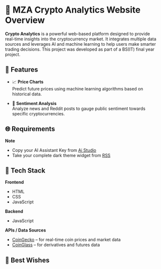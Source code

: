 # 🚀 MZA Crypto Analytics Website Overview

**Crypto Analytics** is a powerful web-based platform designed to provide real-time insights into the cryptocurrency market. It integrates multiple data sources and leverages AI and machine learning to help users make smarter trading decisions. This project was developed as part of a BS(IT) final year project.


## 📌 Features

- 📈 **Price Charts**  
  Predict future prices using machine learning algorithms based on historical data.


- 💬 **Sentiment Analysis**  
  Analyze news and Reddit posts to gauge public sentiment towards specific cryptocurrencies.


## 🌐 Requirements

**Note** 
-  Copy your AI Assistant Key from [Ai Studio](https://aistudio.google.com/apikey/)
-  Take your complete dark theme widget from [RSS](https://rss.app/feed/tp5hjuNPwq8sSPKz/embed?tab=wall/)

## 🧰 Tech Stack

**Frontend**  
- HTML  
- CSS  
- JavaScript  

**Backend**  
- JavaScript   

**APIs / Data Sources**  
- [CoinGecko](https://www.coingecko.com/) – for real-time coin prices and market data  
- [CoinGlass](https://www.coinglass.com/) – for derivatives and futures data  

## 📁 Best Wishes 

